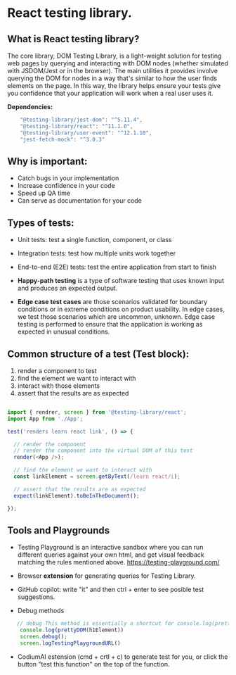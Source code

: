 # React testing library.

## What is React testing library?

The core library, DOM Testing Library, is a light-weight solution for testing web pages by querying and interacting with DOM nodes (whether simulated with JSDOM/Jest or in the browser). The main utilities it provides involve querying the DOM for nodes in a way that's similar to how the user finds elements on the page. In this way, the library helps ensure your tests give you confidence that your application will work when a real user uses it.

**Dependencies:**

```js
    "@testing-library/jest-dom": "^5.11.4",
    "@testing-library/react": "^11.1.0",
    "@testing-library/user-event": "^12.1.10",
    "jest-fetch-mock": "^3.0.3"
```

## **Why is important:**

- Catch bugs in your implementation
- Increase confidence in your code
- Speed up QA time
- Can serve as documentation for your code

## **Types of tests:**

- Unit tests: test a single function, component, or class
- Integration tests: test how multiple units work together
- End-to-end (E2E) tests: test the entire application from start to finish

- **Happy-path testing** is a type of software testing that uses known input and produces an expected output.
- **Edge case test cases** are those scenarios validated for boundary conditions or in extreme conditions on product usability. In edge cases, we test those scenarios which are uncommon, unknown. Edge case testing is performed to ensure that the application is working as expected in unusual conditions.


## **Common structure of a test (Test block):**

1. render a component to test
2. find the element we want to interact with
3. interact with those elements
4. assert that the results are as expected

```javascript

import { rendrer, screen } from '@testing-library/react';
import App from './App';

test('renders learn react link', () => {

  // render the component
  // render the component into the virtual DOM of this test
  render(<App />);

  // find the element we want to interact with
  const linkElement = screen.getByText(/learn react/i);

  // assert that the results are as expected
  expect(linkElement).toBeInTheDocument();

});

```

## **Tools and Playgrounds**

* Testing Playground is an interactive sandbox where you can run different queries against your own html, and get visual feedback matching the rules mentioned above.
<https://testing-playground.com/>

* Browser **extension** for generating queries for Testing Library.

* GitHub copilot: write "it" and then ctrl + enter to see posible test suggestions.

* Debug methods 

```js
   // debug This method is essentially a shortcut for console.log(prettyDOM())
    console.log(prettyDOM(h1Element))
    screen.debug();
    screen.logTestingPlaygroundURL()
```

* CodiumAI estension (cmd + crtl + c) to generate test for you, or click the button "test this function" on the top of the function.
